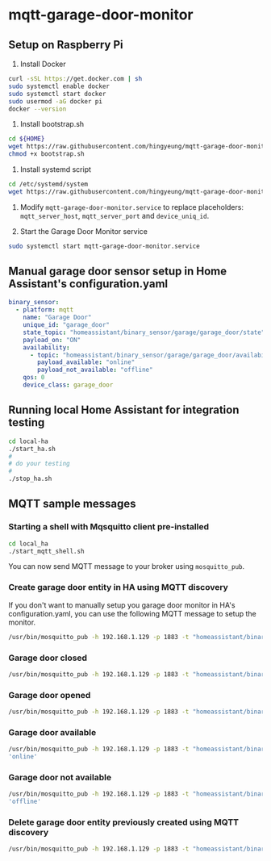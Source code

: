 # mqtt-garage-door-monitor

## Setup on Raspberry Pi
1. Install Docker  
```bash
curl -sSL https://get.docker.com | sh 
sudo systemctl enable docker
sudo systemctl start docker
sudo usermod -aG docker pi
docker --version
```

1. Install bootstrap.sh  
```bash
cd ${HOME}
wget https://raw.githubusercontent.com/hingyeung/mqtt-garage-door-monitor/main/service/bootstrap.sh
chmod +x bootstrap.sh
```

1. Install systemd script  
```bash
cd /etc/systemd/system
wget https://raw.githubusercontent.com/hingyeung/mqtt-garage-door-monitor/main/service/mqtt-garage-door-monitor.service
```

1. Modify `mqtt-garage-door-monitor.service` to replace placeholders: `mqtt_server_host`, `mqtt_server_port` and `device_uniq_id`.

1. Start the Garage Door Monitor service
```bash
sudo systemctl start mqtt-garage-door-monitor.service
```

## Manual garage door sensor setup in Home Assistant's configuration.yaml
```yaml
binary_sensor:
  - platform: mqtt
    name: "Garage Door"
    unique_id: "garage_door"
    state_topic: "homeassistant/binary_sensor/garage/garage_door/state"
    payload_on: "ON"
    availability:
      - topic: "homeassistant/binary_sensor/garage/garage_door/availability"
        payload_available: "online"
        payload_not_available: "offline"
    qos: 0
    device_class: garage_door
```

## Running local Home Assistant for integration testing
```bash
cd local-ha
./start_ha.sh
#
# do your testing
#
./stop_ha.sh
```

## MQTT sample messages
### Starting a shell with Mqsquitto client pre-installed
```bash
cd local_ha
./start_mqtt_shell.sh
```
You can now send MQTT message to your broker using `mosquitto_pub`.

### Create garage door entity in HA using MQTT discovery
If you don't want to manually setup you garage door monitor in HA's configuration.yaml, you can use the following MQTT message to setup the monitor.
```bash
/usr/bin/mosquitto_pub -h 192.168.1.129 -p 1883 -t "homeassistant/binary_sensor/garage/garage_door/config" -m '{ "name": "Garage Door", "uniq_id": "garage/garage_door", "stat_t": "homeassistant/binary_sensor/garage/garage_door/state", "qos": 1, "payload_open": "ON", "payload_close": "OFF", "dev_cla": "garage_door", "pl_avail": "online", "pl_not_avail": "offline", "value_template": "{{ value_json.state }}" }'
```

### Garage door closed
```bash
/usr/bin/mosquitto_pub -h 192.168.1.129 -p 1883 -t "homeassistant/binary_sensor/garage/garage_door/state" -m 'OFF'
```

### Garage door opened
```bash
/usr/bin/mosquitto_pub -h 192.168.1.129 -p 1883 -t "homeassistant/binary_sensor/garage/garage_door/state" -m 'ON'
```

### Garage door available
```bash
/usr/bin/mosquitto_pub -h 192.168.1.129 -p 1883 -t "homeassistant/binary_sensor/garage/garage_door/availability" -m
'online'
```

### Garage door not available
```bash
/usr/bin/mosquitto_pub -h 192.168.1.129 -p 1883 -t "homeassistant/binary_sensor/garage/garage_door/availability" -m
'offline'
```

### Delete garage door entity previously created using MQTT discovery
```bash
/usr/bin/mosquitto_pub -h 192.168.1.129 -p 1883 -t "homeassistant/binary_sensor/garage/garage_door/config" -m ''
```
